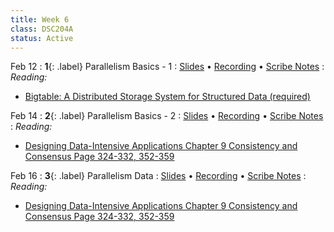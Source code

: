 ```yaml
---
title: Week 6
class: DSC204A
status: Active
---
```


Feb 12
: **1**{: .label} Parallelism Basics - 1
  : [Slides](assets/slides/14_parallelism-1.pdf) &#8226; [Recording](https://podcast.ucsd.edu/watch/wi24/dsc204a_a00/15) &#8226; [Scribe Notes](assets/scribe_notes/Feb_12_scribe_note.pdf)
: *Reading:*
* [Bigtable: A Distributed Storage System for Structured Data (required)](https://static.googleusercontent.com/media/research.google.com/zh-CN//archive/bigtable-osdi06.pdf)



Feb 14
: **2**{: .label} Parallelism Basics - 2 
  : [Slides](assets/slides/15_parallelism-2.pdf) &#8226; [Recording](https://podcast.ucsd.edu/watch/wi24/dsc204a_a00/16) &#8226; [Scribe Notes](assets/scribe_notes/Feb_14_scribe_note.pdf)
: *Reading:* 
* [Designing Data-Intensive Applications Chapter 9 Consistency and Consensus Page 324-332, 352-359](https://drive.google.com/drive/folders/1MpKFgCy9CHFVZEXnizZ8JLM7DTU2sTwd?usp=sharing)




Feb 16
: **3**{: .label} Parallelism Data
  : [Slides](assets/slides/16_parallelism-data.pdf) &#8226; [Recording](https://podcast.ucsd.edu/watch/wi24/dsc204a_a00/17) &#8226; [Scribe Notes](assets/scribe_notes/Feb_16_scribe_note.pdf)
: *Reading:* 
* [Designing Data-Intensive Applications Chapter 9 Consistency and Consensus Page 324-332, 352-359](https://drive.google.com/drive/folders/1MpKFgCy9CHFVZEXnizZ8JLM7DTU2sTwd?usp=sharing)
